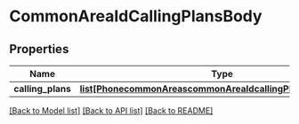 # CommonAreaIdCallingPlansBody

## Properties
Name | Type | Description | Notes
------------ | ------------- | ------------- | -------------
**calling_plans** | [**list[PhonecommonAreascommonAreaIdcallingPlansCallingPlans]**](PhonecommonAreascommonAreaIdcallingPlansCallingPlans.md) |  | 

[[Back to Model list]](../README.md#documentation-for-models) [[Back to API list]](../README.md#documentation-for-api-endpoints) [[Back to README]](../README.md)

